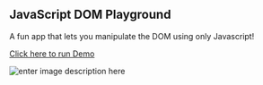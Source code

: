 ## JavaScript DOM Playground
A fun app that lets you manipulate the DOM using only Javascript!

[Click here to run Demo](https://changing-dom-with-javascript.netlify.app/)

![enter image description here](https://i.imgur.com/ls2GCq8.jpeg)
